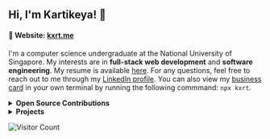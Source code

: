 ## Hi, I'm Kartikeya! 🤩

#### 🔗 Website: [kxrt.me](https://kxrt.me)

I'm a computer science undergraduate at the National University of Singapore. My interests are in **full-stack web development** and **software engineering**. My resume is available [here](https://kxrt.me/Kartikeya_Resume.pdf). For any questions, feel free to reach out to me through my [LinkedIn profile](https://www.linkedin.in/in/kvrtikeya). You can also view my [business card](https://github.com/kxrt/business-card) in your own terminal by running the following commmand: `npx kxrt`.

<details>
  <summary><b>Open Source Contributions</b></summary>
  
* nodejs/nodejs.dev#2950: Fixed a bug where the LTS download button was unusable for a period of time whenever major version overhauls were in progress.
</details>

<details>
  <summary><b>Projects</b></summary>
  
###### Juniors Club Project - Google Developer Student Clubs NUS (GDSC-NUS)
I am part of a team of 15 other software engineers building a learning and content management system for FoodBank Singapore, to revolutionise in-person and digital teaching programs around food security. Check out the codebase [here](https://github.com/Project-Juniors-Club/jc-app).

###### RVRC Symposium
I was invited to develop a new website for the revamped annual NUS RVRC Symposium, which I implemented in React.js using WordPress CMS as a backend. Check out my code [here](https://github.com/kxrt/rvrc-blog). Check out the website [here](https://rvrc-blog.vercel.app).

###### Artemis - CS2103T Project
CS2103T is a CS module at the National University of Singapore, which constitutes the guided development of brown-field software engineering projects. Check out my chatbot written in Java 11 for the module [here](https://github.com/kxrt/ip).

###### OpenMic - CP2106 Project
CP2106 is a CS module at the National University of Singapore, which constitutes an independently developed software engineering project. Check out my CP2106 project developed during Summer 2022 [here](https://github.com/open-mic-orbital/OpenMic), developed in conjunction with [nramapurath](https://github.com/nramapurath).
</details>

![Visitor Count](https://komarev.com/ghpvc/?username=kxrt&label=Profile%20views&color=0e75b6&style=flat)
